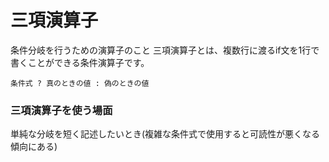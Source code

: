 # 三項演算子
条件分岐を行うための演算子のこと
三項演算子とは、複数行に渡るif文を1行で書くことができる条件演算子です。

```
条件式 ? 真のときの値 : 偽のときの値
```

### 三項演算子を使う場面
単純な分岐を短く記述したいとき(複雑な条件式で使用すると可読性が悪くなる傾向にある)
